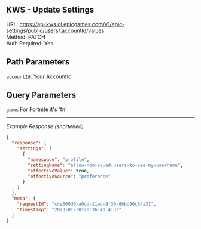 ## KWS - Update Settings

URL: https://api.kws.ol.epicgames.com/v1/epic-settings/public/users/:accountId/values \
Method: PATCH \
Auth Required: Yes

## Path Parameters

`accountId`: Your AccountId

## Query Parameters

`game`: For Fortnite it's 'fn'

---

_Example Response (shortened)_

```json
{
  "response": {
    "settings": [
      {
        "namespace": "profile",
        "settingName": "allow-non-squad-users-to-see-my-username",
        "effectiveValue": true,
        "effectiveSource": "preference"
      }
    ]
  },
  "meta": {
    "requestId": "cce500d0-a0dd-11ed-9f30-8bbd96c54a31",
    "timestamp": "2023-01-30T20:36:40.413Z"
  }
}
```
